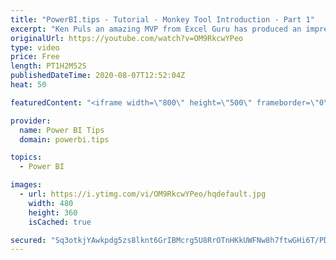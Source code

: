 ```yaml
---
title: "PowerBI.tips - Tutorial - Monkey Tool Introduction - Part 1"
excerpt: "Ken Puls an amazing MVP from Excel Guru has produced an impressive tool, Monkey Tools.  This tool is an Excel Add-in that aids business users to work quickly building Data Models.  Come join us to learn about how this tool can help you in your daily work flow.  Follow Ken  Blog: https://xlguru.ca/blog"
originalUrl: https://youtube.com/watch?v=OM9RkcwYPeo
type: video
price: Free
length: PT1H2M52S
publishedDateTime: 2020-08-07T12:52:04Z
heat: 50

featuredContent: "<iframe width=\"800\" height=\"500\" frameborder=\"0\" src=\"https://www.youtube.com/embed/OM9RkcwYPeo\" allow=\"accelerometer; autoplay; encrypted-media; gyroscope; picture-in-picture\" allowfullscreen></iframe>"

provider:
  name: Power BI Tips
  domain: powerbi.tips

topics:
  - Power BI

images:
  - url: https://i.ytimg.com/vi/OM9RkcwYPeo/hqdefault.jpg
    width: 480
    height: 360
    isCached: true

secured: "Sq3otkjYAwkpdg5zs8lknt6GrIBMcrg5U8RrOTnHKkUWFNw8h7ftwGHi6T/PDWN3mBY6t8gtEhfpF690Bhhz1zRQ6fY0lv5Y+XpeveEMYIlfRLpoZIorkRVobHUEFnvVGxWt8DWZFAY7/CydWgulGIbQmwpVsa/H7Ujd3hR9av+Aex8sTrxW2eWmNECdgoUZpbcsR1mnO4MHOp7iQyVOFZ0MQo3PaLsUpVPqZO4Q2Dvv9Osanv6cRXn+za4y5GQe0CUR2oRGGHYiuvuL4zrZam/nDEO37vpVIjscP8jjv1M023UJPKHgfPTNSvVWgPaAcCMfVcYjrbN4CQrx0BoUZY2dxHYjYJ9ob/wwTUzyAvBGltYt3cFsGQBktZPJfRF+08fComTBNINomRGFxsbTWC0sbKBeWU9Yu/T/kj1c0C0=;i1TqwnC7e38Yqyg+cneFqw=="
---
```


